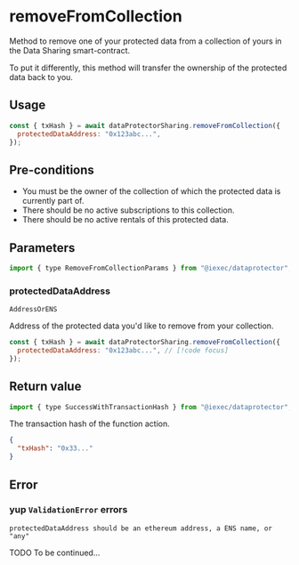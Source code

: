 # removeFromCollection

Method to remove one of your protected data from a collection of yours in the Data Sharing
smart-contract.

To put it differently, this method will transfer the ownership of the protected data back to you.

## Usage

```js
const { txHash } = await dataProtectorSharing.removeFromCollection({
  protectedDataAddress: "0x123abc...",
});
```

## Pre-conditions

- You must be the owner of the collection of which the protected data is currently part of.
- There should be no active subscriptions to this collection.
- There should be no active rentals of this protected data.

## Parameters

```js
import { type RemoveFromCollectionParams } from "@iexec/dataprotector";
```

### protectedDataAddress

`AddressOrENS`

Address of the protected data you'd like to remove from your collection.

```js
const { txHash } = await dataProtectorSharing.removeFromCollection({
  protectedDataAddress: "0x123abc...", // [!code focus]
});
```

## Return value

```js
import { type SuccessWithTransactionHash } from "@iexec/dataprotector";
```

The transaction hash of the function action.

```json
{
  "txHash": "0x33..."
}
```

## Error

### yup `ValidationError` errors

```
protectedDataAddress should be an ethereum address, a ENS name, or "any"
```

TODO To be continued...
